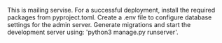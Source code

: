 This is mailing servise. For a successful deployment, install the required packages from pyproject.toml. Create a .env file to configure database settings for the admin server. Generate migrations and start the development server using: 'python3 manage.py runserver'.
